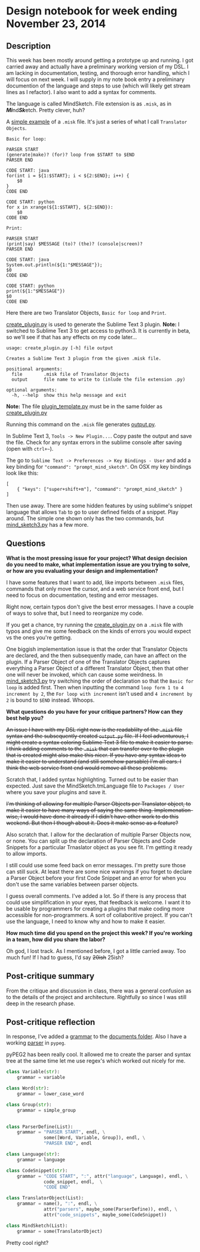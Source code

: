 # Design notebook for week ending November 23, 2014

## Description
This week has been mostly around getting a prototype up and running. I got carried away and actually have a preliminary working version of my DSL. I am lacking in documentation, testing, and thorough error handling, which I will focus on next week. I will supply in my note book entry a preliminary documention of the language and steps to use (which will likely get stream lines as I refactor). I also want to add a syntax for comments.

The language is called MindSketch. File extension is as `.misk`, as in <b><i>Mi</i></b>nd<i><b>Sk</b></i>etch. Pretty clever, huh?

A [simple example](https://github.com/AlejandroFrias/MindSketch/blob/master/code/simple_example.misk) of a `.misk` file. It's just a series of what I call `Translator Objects`.

```
Basic for loop:

PARSER START
(generate|make)? (for)? loop from $START to $END
PARSER END

CODE START: java
for(int i = ${1:$START}; i < ${2:$END}; i++) {
    $0
}
CODE END

CODE START: python
for x in xrange(${1:$START}, ${2:$END}):
    $0
CODE END

Print:

PARSER START
(print|say) $MESSAGE (to)? (the)? (console|screen)?
PARSER END

CODE START: java
System.out.println(${1:"$MESSAGE"});
$0
CODE END

CODE START: python
print(${1:"$MESSAGE"})
$0
CODE END
```

Here there are two Translator Objects, `Basic for loop` and `Print`.

[create_plugin.py](https://github.com/AlejandroFrias/MindSketch/blob/master/code/create_plugin.py) is used to generate the Sublime Text 3 plugin. **Note:** I switched to Sublime Text 3 to get access to python3. It is currently in beta, so we'll see if that has any effects on my code later...

```
usage: create_plugin.py [-h] file output

Creates a Sublime Text 3 plugin from the given .misk file.

positional arguments:
  file        .misk file of Translator Objects
  output      file name to write to (inlude the file extension .py)

optional arguments:
  -h, --help  show this help message and exit
```

**Note:**  The file [plugin_template.py](https://github.com/AlejandroFrias/MindSketch/blob/master/code/plugin_template.py) must be in the same folder as [create_plugin.py](https://github.com/AlejandroFrias/MindSketch/blob/master/code/create_plugin.py)

Running this command on the `.misk` file generates [output.py](https://github.com/AlejandroFrias/MindSketch/blob/master/code/output.py).

In Sublime Text 3, `Tools -> New Plugin...`. Copy paste the output and save the file. Check for any syntax errors in the sublime console after saving (open with `ctrl+~`).

The go to `Sublime Text -> Preferences -> Key Bindings - User` and add a key binding for `"command": "prompt_mind_sketch"`. On OSX my key bindings look like this:

```
[
	{ "keys": ["super+shift+m"], "command": "prompt_mind_sketch" }
]
```

Then use away. There are some hidden features by using sublime's snippet language that allows `Tab` to go to user defined fields of a snippet. Play around. The simple one shown only has the two commands, but [mind_sketch3.py](https://github.com/AlejandroFrias/MindSketch/blob/master/code/mind_sketch3.py) has a few more.


## Questions

**What is the most pressing issue for your project? What design decision do
you need to make, what implementation issue are you trying to solve, or how
are you evaluating your design and implementation?**

I have some features that I want to add, like imports between `.misk` files, commands that only move the cursor, and a web service front end, but I need to focus on documentation, testing and error messages.

Right now, certain typos don't give the best error messages. I have a couple of ways to solve that, but I need to reorganize my code.

If you get a chance, try running the [create_plugin.py](https://github.com/AlejandroFrias/MindSketch/blob/master/code/create_plugin.py) on a `.misk` file with typos and give me some feedback on the kinds of errors you would expect vs the ones you're getting.

One biggish implementation issue is that the order that Translator Objects are declared, and the then subsequently made, can have an affect on the plugin. If a Parser Object of one of the Translator Objects captures everything a Parser Object of a different Translator Object, then that other one will never be invoked, which can cause some weirdness. In [mind_sketch3.py](https://github.com/AlejandroFrias/MindSketch/blob/master/code/mind_sketch3.py) try switching the order of declaration so that the `Basic for loop` is added first. Then when inputting the command `loop form 1 to 4 increment by 2`, the `For loop with increment` isn't used and `4 increment by 2` is bound to `$END` instead. Whoops.


**What questions do you have for your critique partners? How can they best help
you?**

~~An issue I have with my DSL right now is the readablilty of the `.misk` file syntax and the subsequently created `output.py` file. If I feel adventurous, I might create a syntax coloring Sublime Text 3 file to make it easier to parse. I think adding comments to the `.misk` that can transfer over to the plugin that is created might also make this nicer. If you have any syntax ideas to make it easier to understand (and still somehow parsable) I'm all ears. I think the web service front end would remove all these problems.~~

Scratch that, I added syntax highlighting. Turned out to be easier than expected. Just save the MindSketch.tmLanguage file to `Packages / User` where you save your plugins and save it.

~~I'm thinking of allowing for multiple Parser Objects per Translator object, to make it easier to have many ways of saying the same thing. Implemenation-wise, I would have done it already if I didn't have other work to do this weekend. But then I though about it. Does it make sense as a feature?~~

Also scratch that. I allow for the declaration of multiple Parser Objects now, or none. You can split up the declaration of Parser Objects and Code Snippets for a particular Trnaslator object as you see fit. I'm getting it ready to allow imports.

I still could use some feed back on error messages. I'm pretty sure those can still suck. At least there are some nice warnings if you forget to declare a Parser Object before your first Code Snippet and an error for when you don't use the same variables between parser objects.

I guess overall comments. I've added a lot. So if there is any process that could use simplification in your eyes, that feedback is welcome. I want it to be usable by programmers for creating a plugins that make coding more accessible for non-programmers. A sort of collaboritive project. If you can't use the language, I need to know why and how to make it easier.

**How much time did you spend on the project this week? If you're working in a
team, how did you share the labor?**

Oh god, I lost track. As I mentioned before, I got a little carried away. Too much fun!
If I had to guess, I'd say ~~20ish~~ 25ish?

## Post-critique summary

From the critique and discussion in class, there was a general confusion as to the details of the project and architecture. Rightfully so since I was still deep in the research phase. 

## Post-critique reflection
In response, I've added a [grammar](https://github.com/AlejandroFrias/MindSketch/blob/master/documents/grammar.md) to the [documents folder](https://github.com/AlejandroFrias/MindSketch/tree/master/documents). Also I have a working [parser](https://github.com/AlejandroFrias/MindSketch/blob/master/code/pypeg_parser.py) in `pypeg`.

pyPEG2 has been really cool. It allowed me to create the parser and syntax tree at the same time let me use regex's which worked out nicely for me.

```python
class Variable(str):
	grammar = variable

class Word(str):
	grammar = lower_case_word

class Group(str):
	grammar = simple_group
	

class ParserDefine(List):
	grammar = "PARSER START", endl, \
	          some([Word, Variable, Group]), endl, \
	          "PARSER END", endl

class Language(str):
	grammar = language

class CodeSnippet(str):
	grammar = "CODE START", ":", attr("language", Language), endl, \
			  code_snippet, endl,  \
			  "CODE END"

class TranslatorObject(List):
	grammar = name(), ":", endl, \
			  attr("parsers", maybe_some(ParserDefine)), endl, \
			  attr("code_snippets", maybe_some(CodeSnippet))

class MindSketch(List):
	grammar = some(TranslatorObject)
```
Pretty cool right?
